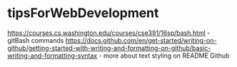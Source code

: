 # tipsForWebDevelopment
https://courses.cs.washington.edu/courses/cse391/16sp/bash.html - gitBash commands
https://docs.github.com/en/get-started/writing-on-github/getting-started-with-writing-and-formatting-on-github/basic-writing-and-formatting-syntax - more about text styling on README Github

